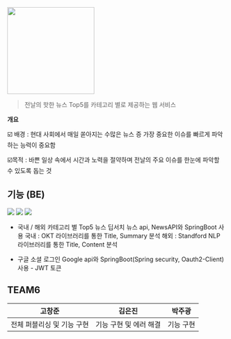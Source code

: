 <img src="https://github.com/Eureka-Team6/News_FrontEnd/blob/main/src/img/logo.png" width="200" height="200" />

> 전날의  핫한  뉴스 Top5를  카테고리  별로  제공하는  웹  서비스


**개요**

☑️ 배경 : 현대 사회에서 매일 쏟아지는 수많은  뉴스 증 가장 중요한 이슈를  빠르게  파악하는 능력이 중요함

☑️목적 : 바쁜  일상 속에서 시간과 노력을 절약하며 전날의 주요 이슈를 한눈에 파악할 수 있도록 돕는 것


## 기능 (BE)
<img src="https://img.shields.io/badge/springboot-6DB33F?style=for-the-badge&logo=springboot&logoColor=white"> <img src="https://img.shields.io/badge/springsecurity-6DB33F?style=for-the-badge&logo=springsecurity&logoColor=white"> <img src="https://img.shields.io/badge/mysql-4479A1?style=for-the-badge&logo=mysql&logoColor=white">

 - 국내 / 해외 카테고리 별 Top5 뉴스
   딥서치 뉴스 api, NewsAPI와 SpringBoot 사용
   국내 : OKT 라이브러리를 통한 Title, Summary 분석
   해외 : Standford NLP 라이브러리를 통한 Title, Content 분석

 - 구글 소셜 로그인
   Google api와 SpringBoot(Spring security, Oauth2-Client) 사용 - JWT 토큰

## TEAM6
| 고창준 | 김은진 | 박주광 |
|--|--|--|
| 전체 퍼블리싱 및 기능 구현 | 기능 구현 및 에러 해결 | 기능 구현 |
